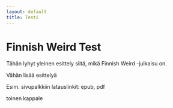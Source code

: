 ```yaml
---
layout: default
title: Testi
---
```


# Finnish Weird Test

<div id="left" markdown="1">
Tähän lyhyt yleinen esittely siitä, mikä Finnish Weird -julkaisu on.

Vähän lisää esittelyä
</div>

<div id="right" markdown="1">
Esim. sivupalkkiin latauslinkit: epub, pdf

toinen kappale
</div>